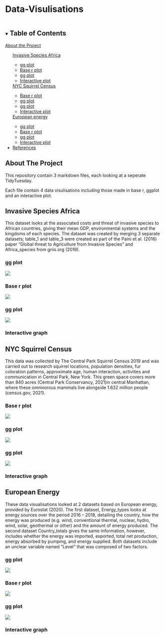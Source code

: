# Data-Visulisations

<!-- TABLE OF CONTENTS -->
<details open="open">
  <summary><h2 style="display: inline-block">Table of Contents</h2></summary>
        <a href="#About the project">About the Project</a>
      <ul>
      <a href="#Invasive Species Africa">Invasive Species Africa</a>
      <ul>
        <li><a href="#gg plot">gg plot</a></li>
        <li><a href="#Base r plot">Base r plot</a></li>
        <li><a href="#gg plot">gg plot</a></li>
         <li><a href="#Interactive graph">Interactive plot</a></li>
      </ul>
  <a href="#NYC Squirrel Census">NYC Squirrel Census</a>
      <ul>
        <li><a href="#Base r plot">Base r plot</a></li>
        <li><a href="#gg plot">gg plot</a></li>
        <li><a href="#gg plot">gg plot</a></li>
         <li><a href="#Interactive graph">Interactive plot</a></li>
  </ul>
   <a href="#European energy">European energy</a>
      <ul>
        <li><a href="#gg plot">gg plot</a></li>
        <li><a href="#Base r plot">Base r plot</a></li>
        <li><a href="#gg plot">gg plot</a></li>
        <li><a href="#Interactive graph">Interactive plot</a></li>
    </ul>
    <li><a href="#References">References</a></li>
  </ol>
</details>


<!-- ABOUT THE PROJECT -->
## About The Project
This repository contain 3 markdown files, each looking at a seperate TidyTuesday.

Each file contain 4 data visulisations including those made in base r, ggplot and an interactive plot.

<!-- INVASIVE SPECIES AFRICA -->
## Invasive Species Africa

This dataset looks at the associated costs and threat of invasive species to African countries, giving their mean GDP, environmental systems and the kingdoms of each species. The dataset was created by merging 3 separate datasets; table_1 and table_3 were created as part of the Paini et al. (2016) paper “Global threat to Agriculture from Invasive Species” and Africa_species from griis.org (2019).

### gg plot

![](invasive_species1.jpeg)

### Base r plot

![](invasive_species2.jpeg)

### gg plot

![](invasive_species3.jpeg)

### Interactive graph


<!-- NYC SQUIRREL CENSUS -->

## NYC Squirrel Census

This data was collected by The Central Park Squirrel Census 2019 and was carried out to research squirrel locations, population densities, fur coloration patterns, approximate age, human interaction, activities and communication in Central Park, New York. This green space covers more than 840 acres (Central Park Conservancy, 2021)in central Manhattan, where these omnivorous mammals live alongside 1.632 million people (census.gov, 2021).


### Base r plot

![](Squirrel1.jpeg)

### gg plot

![](squirrels2.jpeg)

### gg plot


![](squirrels3.jpeg)

### Interactive graph


<!-- EUROPEAN ENERGY -->

## European Energy

These data visualisations looked at 2 datasets based on European energy, provided by Eurostat (2020). The first dataset, Energy_types looks at energy sources over the period 2016 – 2018, detailing the country, how the energy was produced (e.g. wind, conventional thermal, nuclear, hydro, wind, solar, geothermal or other) and the amount of energy produced. The second dataset Country_totals gives the same information, however, includes whether the energy was imported, exported, total net production, energy absorbed by pumping, and energy supplied. Both datasets include an unclear variable named “Level” that was composed of two factors.

### gg plot

![](europe1.jpeg)

### Base r plot

![](europe2.jpeg)

### gg plot


![](europe3.jpeg)

### Interactive graph


